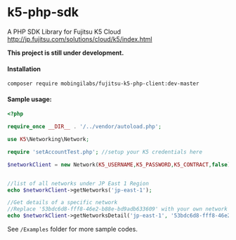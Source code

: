 # k5-php-sdk
A PHP SDK Library for Fujitsu K5 Cloud http://jp.fujitsu.com/solutions/cloud/k5/index.html


__This project is still under development.__


#### Installation

`composer require mobingilabs/fujitsu-k5-php-client:dev-master`

#### Sample usage:

```php
<?php

require_once __DIR__ . '/../vendor/autoload.php';

use K5\Networking\Network;

require 'setAccountTest.php'; //setup your K5 credentials here

$networkClient = new Network(K5_USERNAME,K5_PASSWORD,K5_CONTRACT,false);


//list of all networks under JP East 1 Region
echo $networkClient->getNetworks('jp-east-1');

//Get details of a specific network
//Replace '53bdc6d8-fff8-46e2-b88e-bd9adb633609' with your own network id
echo $networkClient->getNetworksDetail('jp-east-1', '53bdc6d8-fff8-46e2-b88e-bd9adb633609');


```


See `/Examples` folder for more sample codes.
